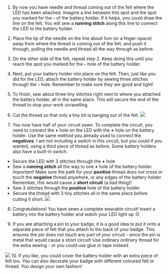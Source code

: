 1. By now you have needle and thread coming out of the felt where the LED has been attached. Imagine a line between this spot and the spot you marked for the **-** of the battery holder. If it helps, you could draw the line on the felt. You will sew a **running stitch** along this line to connect the LED to the battery holder. 

2. Place the tip of the needle on the line about 1cm (or a finger-space) away from where the thread is coming out of the felt, and push it through, pulling the needle and thread all the way through as before.

3. On the other side of the felt, repeat step 2. Keep doing this until you reach the spot you marked for the **-** hole of the battery holder.

4. Next, put your battery holder into place on the felt. Then, just like you did for the LED, attach the battery holder by sewing three stitches through the **-** hole. Remember to make sure they are good and tight!

5. To finish, sew about three tiny stitches right next to where you attached the battery holder, all in the same place. This will secure the end of the thread to stop your work unravelling.

6. Cut the thread so that only a tiny bit is hanging out of the felt. ![](/assets/tiny_stitches_triple_80_650.png)

7. You now have half of your circuit sewn. To complete the circuit, you need to connect the **+** hole on the LED with the **+** hole on the battery holder. Use the same method you already used to connect the **negatives**. I am not including a switch in this circuit, but you could if you wanted, using a third piece of thread as before. Some battery holders also have a built-in switch.
 * Secure the LED with 3 stitches through the **+** hole
 * Sew a **running stitch** all the way to one **+** hole of the battery holder. *Important!* Make sure the path for your **positive** thread *does not cross or touch* the **negative** thread anywhere, or any edges of the battery holder. Remember, this would cause a **short circuit** (a bad thing)!
 * Sew 3 stitches through the **positive** hole of the battery holder
 * Secure the thread with 3 tiny stitches all in the same place before cutting it short.
![](/assets/sewing_complete_double_100_650.png)
 
8. Congratulations! You have sewn a complete wearable circuit! Insert a battery into the battery holder and watch your LED light up :D

9. If you are attaching a pin to your badge, it is a good idea to put it onto a separate piece of felt that you attach to the back of your badge. This ensures the pin does not touch any part of your circuit - since the pin is metal that would cause a short circuit! Use ordinary ordinary thread for the extra sewing - or you could use glue or tape instead. 

 ![](/assets/badge_back_150_118_650.png) 
10. If you like, you could cover the battery holder with an extra piece of felt too. You can also decorate your badge with different coloured felt or thread. You design your own fashion!